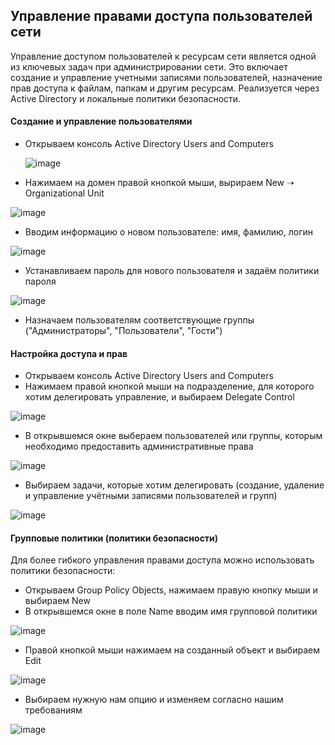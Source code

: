 ## Управление правами доступа пользователей сети
Управление доступом пользователей к ресурсам сети является одной из ключевых задач при администрировании сети. Это включает создание и управление учетными записями пользователей, назначение прав доступа к файлам, папкам и другим ресурсам. Реализуется через Active Directory и локальные политики безопасности.

#### Создание и управление пользователями
* Открываем консоль Active Directory Users and Computers

  ![image](https://ultravds.com/wp-content/uploads/2024/07/1.png)

* Нажимаем на домен правой кнопкой мыши, вырираем New ➝ Organizational Unit

![image](https://ultravds.com/wp-content/uploads/2024/07/1-1.png)

* Вводим информацию о новом пользователе: имя, фамилию, логин

![image](https://ultravds.com/wp-content/uploads/2024/07/1-2.png)

* Устанавливаем пароль для нового пользователя и задаём политики пароля

![image](https://ultravds.com/wp-content/uploads/2024/07/1-3.png)

* Назначаем пользователям соответствующие группы ("Администраторы", "Пользователи", "Гости")

#### Настройка доступа и прав
* Открываем консоль Active Directory Users and Computers
* Нажимаем правой кнопкой мыши на подразделение, для которого хотим делегировать управление, и выбираем Delegate Control

![image](https://ultravds.com/wp-content/uploads/2024/07/1-15.png)

* В открывшемся окне  выбераем пользователей или группы, которым необходимо предоставить административные права

![image](https://ultravds.com/wp-content/uploads/2024/07/1-18.png)

* Выбираем задачи, которые хотим делегировать (создание, удаление и управление учётными записями пользователей и групп)

![image](https://ultravds.com/wp-content/uploads/2024/07/1-19.png)

#### Групповые политики (политики безопасности)

Для более гибкого управления правами доступа можно использовать политики безопасности:
* Открываем Group Policy Objects, нажимаем правую кнопку мыши и выбираем New
* В открывшемся окне в поле Name вводим имя групповой политики

![image](https://static.1cloud.ru/img/help/gruppovye-politiki-active-directory/5.png)

* Правой кнопкой мыши нажимаем на созданный объект и выбираем Edit

![image](https://static.1cloud.ru/img/help/gruppovye-politiki-active-directory/7.png)

* Выбираем нужную нам опцию и изменяем согласно нашим требованиям

![image](https://static.1cloud.ru/img/help/gruppovye-politiki-active-directory/8.png)

